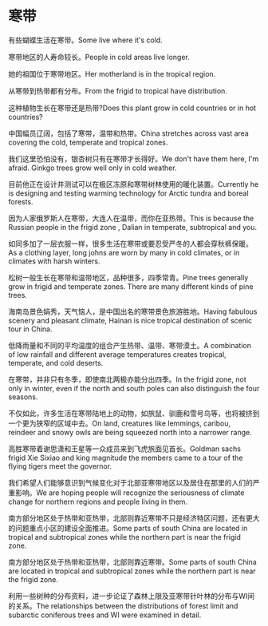 # 寒带

<p><span class="chinese">有些蝴蝶生活在寒带。</span><span class="english">Some live where it's cold.</span></p>

<p><span class="chinese">寒带地区的人寿命较长。</span><span class="english">People in cold areas live longer.</span></p>

<p><span class="chinese">她的祖国位于寒带地区。</span><span class="english">Her motherland is in the tropical region.</span></p>

<p><span class="chinese">从寒带到热带都有分布。</span><span class="english">From the frigid to tropical have distribution.</span></p>

<p><span class="chinese">这种植物生长在寒带还是热带?</span><span class="english">Does this plant grow in cold countries or in hot countries?</span></p>

<p><span class="chinese">中国幅员辽阔，包括了寒带，温带和热带。</span><span class="english">China stretches across vast area covering the cold, temperate and tropical zones.</span></p>

<p><span class="chinese">我们这里恐怕没有，银杏树只有在寒带才长得好。</span><span class="english">We don't have them here, I'm afraid. Ginkgo trees grow well only in cold weather.</span></p>

<p><span class="chinese">目前他正在设计并测试可以在极区冻原和寒带树林使用的暖化装置。</span><span class="english">Currently he is designing and testing warming technology for Arctic tundra and boreal forests.</span></p>

<p><span class="chinese">因为人家俄罗斯人在寒带，大连人在温带，而你在亚热带。</span><span class="english">This is because the Russian people in the frigid zone , Dalian in temperate, subtropical and you.</span></p>

<p><span class="chinese">如同多加了一层衣服一样，很多生活在寒带或要忍受严冬的人都会穿秋裤保暖。</span><span class="english">As a clothing layer, long johns are worn by many in cold climates, or in climates with harsh winters.</span></p>

<p><span class="chinese">松树一般生长在寒带和温带地区，品种很多，四季常青。</span><span class="english">Pine trees generally grow in frigid and temperate zones. There are many different kinds of pine trees.</span></p>

<p><span class="chinese">海南岛景色娟秀，天气恼人，是中国出名的寒带景色旅游胜地。</span><span class="english">Having fabulous scenery and pleasant climate, Hainan is nice tropical destination of scenic tour in China.</span></p>

<p><span class="chinese">低降雨量和不同的平均温度的组合产生热带、温带、寒带漠土。</span><span class="english">A combination of low rainfall and different average temperatures creates tropical, temperate, and cold deserts.</span></p>

<p><span class="chinese">在寒带，并非只有冬季，即使南北两极亦能分出四季。</span><span class="english">In the frigid zone, not only in winter, even if the north and south poles can also distinguish the four seasons.</span></p>

<p><span class="chinese">不仅如此，许多生活在寒带陆地上的动物，如旅鼠、驯鹿和雪号鸟等，也将被挤到一个更为狭窄的区域中去。</span><span class="english">On land, creatures like lemmings, caribou, reindeer and snowy owls are being squeezed north into a narrower range.</span></p>

<p><span class="chinese">高胜寒带着谢思潇和王星等一众成员来到飞虎旅面见首长。</span><span class="english">Goldman sachs frigid Xie Sixiao and king magnitude the members came to a tour of the flying tigers meet the governor.</span></p>

<p><span class="chinese">我们希望人们能够意识到气候变化对于北部亚寒带地区以及居住在那里的人们的严重影响。</span><span class="english">We are hoping people will recognize the seriousness of climate change for northern regions and people living in them.</span></p>

<p><span class="chinese">南方部分地区处于热带和亚热带，北部则靠近寒带不只是经济特区问题，还有更大的问题重点小区的建设全面推进。</span><span class="english">Some parts of south China are located in tropical and subtropical zones while the northern part is near the frigid zone.</span></p>

<p><span class="chinese">南方部分地区处于热带和亚热带，北部则靠近寒带。</span><span class="english">Some parts of south China are located in tropical and subtropical zones while the northern part is near the frigid zone.</span></p>

<p><span class="chinese">利用一些树种的分布资料，进一步论证了森林上限及亚寒带针叶林的分布与WI间的关系。</span><span class="english">The relationships between the distributions of forest limit and subarctic coniferous trees and WI were examined in detail.</span></p>

